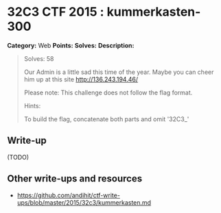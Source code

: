 # 32C3 CTF 2015 : kummerkasten-300

**Category:** Web
**Points:** 
**Solves:** 
**Description:**

> Solves: 58
> 
> Our Admin is a little sad this time of the year. Maybe you can cheer him up at this site <http://136.243.194.46/>
> 
> 
> Please note: This challenge does not follow the flag format.
> 
> 
> Hints:
> 
> To build the flag, concatenate both parts and omit '32C3_'


## Write-up

(TODO)

## Other write-ups and resources

* <https://github.com/andihit/ctf-write-ups/blob/master/2015/32c3/kummerkasten.md>

